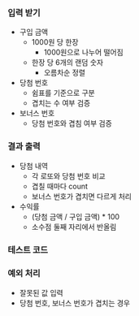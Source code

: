### 입력 받기
- 구입 금액
    - 1000원 당 한장
        - 1000원으로 나누어 떨어짐
    - 한장 당 6개의 랜덤 숫자
        - 오름차순 정렬
- 당첨 번호
    - 쉼표를 기준으로 구분
    - 겹치는 수 여부 검증
- 보너스 번호
    - 당첨 번호와 겹침 여부 검증
### 결과 출력
- 당첨 내역
    - 각 로또와 당첨 번호 비교
    - 겹칠 때마다 count
    - 보너스 번호가 겹치면 다르게 처리
- 수익률
    - (당첨 금액 / 구입 금액) * 100
    - 소수점 둘째 자리에서 반올림
### 테스트 코드
### 예외 처리
- 잘못된 값 입력
- 당첨 번호, 보너스 번호가 겹치는 경우